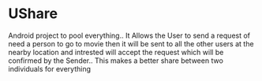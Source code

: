 # UShare
Android project to pool everything..
It Allows the User to send a request of need a person to go to movie then it will be sent to all the other users at the nearby location and intrested will accept the request which will be confirmed by the Sender.. This makes a better share between two individuals for everything
